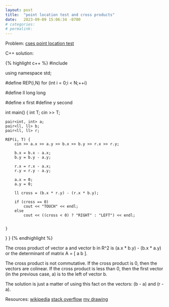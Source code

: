 ```yaml
---
layout: post
title:  "point location test and cross products"
date:   2023-09-09 15:06:34 -0700
# categories:
# permalink:
---
```


Problem: [cses point location test](https://cses.fi/problemset/task/2189/)

C++ solution:

{% highlight c++ %}
#include<iostream>


using namespace std;

#define REP(i,N) for (int i = 0;i < N;++i)

#define ll long long

#define x first
#define y second

int main() {
	int T;
	cin >> T;

	pair<int, int> a;
	pair<ll, ll> b;
	pair<ll, ll> r;

	REP(i, T) {
		cin >> a.x >> a.y >> b.x >> b.y >> r.x >> r.y;

		b.x = b.x - a.x;
		b.y = b.y - a.y;

		r.x = r.x - a.x;
		r.y = r.y - a.y;

		a.x = 0;
		a.y = 0;

		ll cross = (b.x * r.y) - (r.x * b.y);

		if (cross == 0)
			cout << "TOUCH" << endl;
		else
			cout << ((cross < 0) ? "RIGHT" : "LEFT") << endl;


	}
}
}
{% endhighlight %}

The cross product of vector a and vector b in R^2 is (a.x * b.y) - (b.x * a.y) or the determinant of matrix A = [ a b ].

The cross product is not commutative. If the cross product is 0, then the vectors are colinear. If the cross product is less than 0, then the first vector (in the previous case, a) is to the left of vector b.

The solution is just a matter of using this fact on the vectors: (b - a) and (r - a).

Resources:
[wikipedia](https://en.wikipedia.org/wiki/Cross_product#Computational_geometry)
[stack overflow](https://stackoverflow.com/questions/22156646/homework-cross-product-of-3-points-in-2d-space)
[my drawing](drawing1.jpeg)
